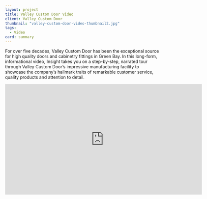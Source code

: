 ```yaml
---
layout: project
title: Valley Custom Door Video
client: Valley Custom Door
thumbnail: "valley-custom-door-video-thumbnail2.jpg"
tags:
  - Video
card: summary
---
```


For over five decades, Valley Custom Door has been the exceptional source for high quality doors and cabinetry fittings in Green Bay. In this long-form, informational video, Insight takes you on a step-by-step, narrated tour through Valley Custom Door’s impressive manufacturing facility to showcase the company’s hallmark traits of remarkable customer service, quality products and attention to detail.

<iframe width="640" height="360" src="https://www.youtube.com/embed/_0JoZLiNSq0" frameborder="0" allowfullscreen></iframe>
